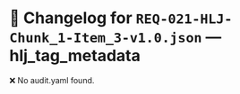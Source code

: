 # 📝 Changelog for `REQ-021-HLJ-Chunk_1-Item_3-v1.0.json` — **hlj_tag_metadata**

❌ No audit.yaml found.
